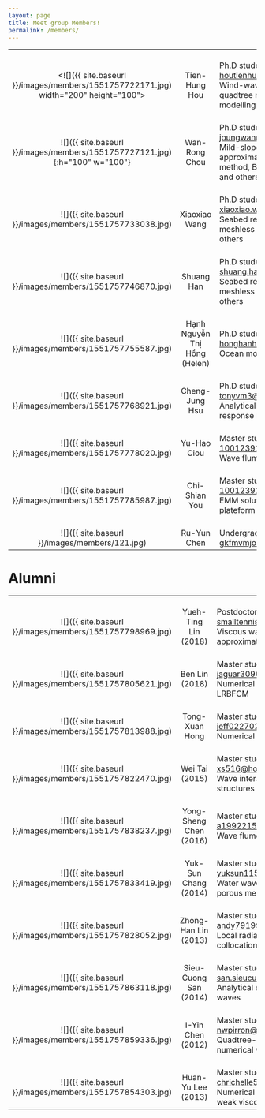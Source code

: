```yaml
---
layout: page
title: Meet group Members!
permalink: /members/
---
```


|    |         |    |
|:------:|:----------:|------------|
| <br><![]({{ site.baseurl }}/images/members/1551757722171.jpg) width="200" height="100"> | <br>Tien-Hung Hou | <br>Ph.D student<br>houtienhung@gmail.com<br>Wind-wave model, adaptive quadtree model, ocean modelling and others |
| <br>![]({{ site.baseurl }}/images/members/1551757727121.jpg){:h="100" w="100"} | <br>Wan-Rong Chou | <br>Ph.D student<br>joungwanrong@gmail.com<br>Mild-slope equation, step approximations, finite element method, Boussinesq equations, and others |
| <br>![]({{ site.baseurl }}/images/members/1551757733038.jpg) | <br>Xiaoxiao Wang | <br>Ph.D student<br>xiaoxiao.wang@griffithuni.edu.au<br>Seabed response, poroelasticity, meshless numerical method and others |
| <br>![]({{ site.baseurl }}/images/members/1551757746870.jpg) | <br>Shuang Han | <br>Ph.D student<br>shuang.han3@griffithuni.edu.au<br>Seabed response, poroelasticity, meshless numerical method and others |
| <br>![]({{ site.baseurl }}/images/members/1551757755587.jpg) | <br>Hạnh Nguyễn Thị Hồng (Helen) | <br>Ph.D student<br>honghanh.ctt@vimaru.edu.vn<br>Ocean modelling |
| <br>![]({{ site.baseurl }}/images/members/1551757768921.jpg) | <br>Cheng-Jung Hsu | <br>Ph.D student<br>tonyvm3@gmail.com<br>Analytical solutions of soil response by cnoidal waves |
| <br>![]({{ site.baseurl }}/images/members/1551757778020.jpg) | <br>Yu-Hao Ciou | <br>Master student<br>1001239122@stu.nkmu.edu.tw<br>Wave flume experiments |
| <br>![]({{ site.baseurl }}/images/members/1551757785987.jpg) | <br>Chi-Shian You | <br>Master student<br>1001239122@stu.nkmu.edu.tw<br>EMM solution for tension-leg plateform |
| <br>![]({{ site.baseurl }}/images/members/121.jpg) | <br>Ru-Yun Chen | <br>Undergraduate Intern<br>gkfmvmjo@gmail.com |


# Alumni

|    |         |    |
|:------:|:----------:|------------|
| <br>![]({{ site.baseurl }}/images/members/1551757798969.jpg) | <br>Yueh-Ting Lin (2018)  | <br>Postdoctoral fellow<br>smalltennislin@gmail.com<br>Viscous waves, step approximations and others |
| <br>![]({{ site.baseurl }}/images/members/1551757805621.jpg) | <br>Ben Lin (2018) | <br>Master student<br>jaguar3096@gmail.com<br>Numerical wave tank by LRBFCM |
| <br>![]({{ site.baseurl }}/images/members/1551757813988.jpg) | <br>Tong-Xuan Hong | <br>Master student<br>jeff02270227@hotmail.com<br>Numerical model |
| <br>![]({{ site.baseurl }}/images/members/1551757822470.jpg) | <br>Wei Tai (2015) | <br>Master student<br>xs516@hotmail.com<br>Wave interaction with structures |
| <br>![]({{ site.baseurl }}/images/members/1551757838237.jpg) | <br>Yong-Sheng Chen (2016) | <br>Master student<br>a1992215@gmail.com<br>Wave flume experiments |
| <br>![]({{ site.baseurl }}/images/members/1551757833419.jpg) | <br>Yuk-Sun Chang (2014) | <br>Master student<br>yuksun115@gmail.com<br>Water waves scattering over porous media |
| <br>![]({{ site.baseurl }}/images/members/1551757828052.jpg) | <br>Zhong-Han Lin (2013) | <br>Master student<br>andy79199079@hotmail.com<br>Local radial basis function collocation method |
| <br>![]({{ site.baseurl }}/images/members/1551757863118.jpg) | <br>Sieu-Cuong San (2014) | <br>Master student<br>san.sieucuong@gmail.com<br>Analytical solution of water waves |
| <br>![]({{ site.baseurl }}/images/members/1551757859336.jpg) | <br>I-Yin Chen (2012) | <br>Master student<br>nwpirron@gmail.com<br>Quadtree-adaptive, numerical wave tank |
| <br>![]({{ site.baseurl }}/images/members/1551757854303.jpg) | <br>Huan-Yu Lee (2013) | <br>Master student<br>chrichelle520@gmail.com<br>Numerical experiment of weak viscous wave |
